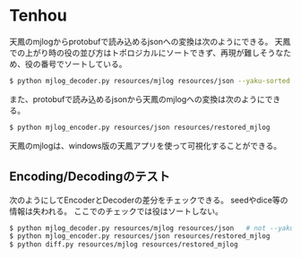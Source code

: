 # Tenhou

天鳳のmjlogからprotobufで読み込めるjsonへの変換は次のようにできる。
天鳳での上がり時の役の並び方はトポロジカルにソートできず、再現が難しそうなため、役の番号でソートしている。

```sh
$ python mjlog_decoder.py resources/mjlog resources/json --yaku-sorted
```

また、protobufで読み込めるjsonから天鳳のmjlogへの変換は次のようにできる。

```sh
$ python mjlog_encoder.py resources/json resources/restored_mjlog
```

天鳳のmjlogは、windows版の天鳳アプリを使って可視化することができる。


## Encoding/Decodingのテスト

次のようにしてEncoderとDecoderの差分をチェックできる。
seedやdice等の情報は失われる。
ここでのチェックでは役はソートしない。

```sh
$ python mjlog_decoder.py resources/mjlog resources/json   # not --yaku-sorted
$ python mjlog_encoder.py resources/json resources/restored_mjlog
$ python diff.py resources/mjlog resources/restored_mjlog
```

